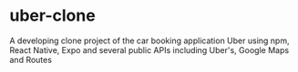 # uber-clone
A developing clone project of the car booking application Uber using npm, React Native, Expo and several public APIs including Uber's, Google Maps and Routes
